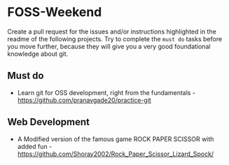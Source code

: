 # FOSS-Weekend
Create a pull request for the issues and/or instructions highlighted in the readme of the following projects. Try to complete the `must do` tasks before you move further, because they will give you a very good foundational knowledge about git.

## Must do
- Learn git for OSS development, right from the fundamentals - https://github.com/pranavgade20/practice-git


## Web Development
- A Modified version of the famous game ROCK PAPER SCISSOR with added fun - https://github.com/Shoray2002/Rock_Paper_Scissor_Lizard_Spock/  
